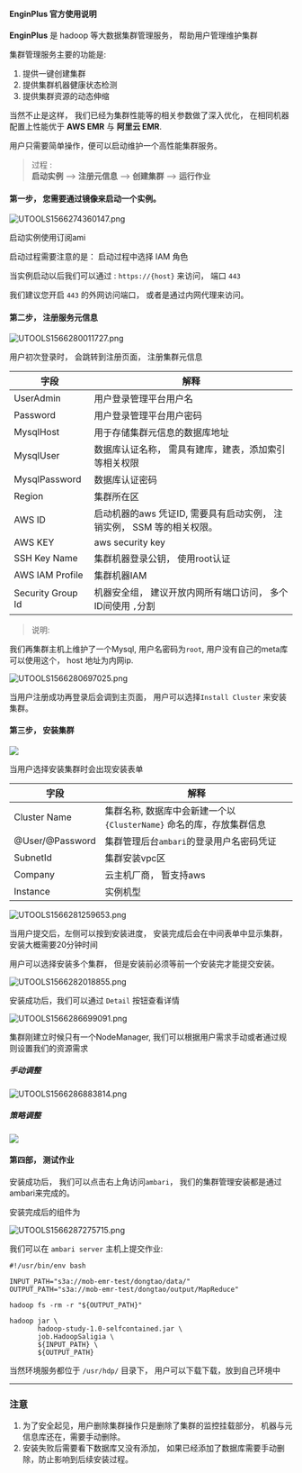 #### EnginPlus 官方使用说明

**EnginPlus** 是 hadoop 等大数据集群管理服务， 帮助用户管理维护集群

集群管理服务主要的功能是:

1. 提供一键创建集群
2. 提供集群机器健康状态检测
3. 提供集群资源的动态伸缩

当然不止是这样， 我们已经为集群性能等的相关参数做了深入优化， 在相同机器配置上性能优于 **AWS EMR** 与 **阿里云 EMR**.

用户只需要简单操作，便可以启动维护一个高性能集群服务。

> 过程 :  
> **启动实例** --> **注册元信息** --> **创建集群** --> **运行作业**

#### 第一步， 您需要通过镜像来启动一个实例。

![UTOOLS1566274360147.png](https://github.com/engine-plus/document/blob/master/jpg/4600e56c0e3342cb27d03ffbe9996d0c.png?raw=true)

启动实例使用订阅ami

启动过程需要注意的是： 启动过程中选择 IAM 角色

当实例启动以后我们可以通过 : `https://{host}` 来访问， 端口 `443`

我们建议您开启 `443` 的外网访问端口， 或者是通过内网代理来访问。

#### 第二步， 注册服务元信息

![UTOOLS1566280011727.png](https://github.com/engine-plus/document/blob/master/jpg/953d5264192dd8cd3add7c7b0ee5ac44.png?raw=true)

用户初次登录时， 会跳转到注册页面， 注册集群元信息

字段 | 解释
--- | ---
UserAdmin | 用户登录管理平台用户名
Password | 用户登录管理平台用户密码
MysqlHost | 用于存储集群元信息的数据库地址
MysqlUser | 数据库认证名称， 需具有建库，建表，添加索引等相关权限
MysqlPassword | 数据库认证密码
Region | 集群所在区
AWS ID | 启动机器的aws 凭证ID, 需要具有启动实例， 注销实例， SSM 等的相关权限。
AWS KEY | aws security key
SSH Key Name | 集群机器登录公钥， 使用root认证
AWS IAM Profile | 集群机器IAM
Security Group Id | 机器安全组， 建议开放内网所有端口访问， 多个ID间使用 `,`分割

> 说明: 

我们再集群主机上维护了一个Mysql, 用户名密码为`root`, 用户没有自己的meta库可以使用这个， host 地址为内网ip.

![UTOOLS1566280697025.png](https://github.com/engine-plus/document/blob/master/jpg/75a6216a1cae843d9cc0407e788ce90b.png?raw=true)

当用户注册成功再登录后会调到主页面， 用户可以选择`Install Cluster` 来安装集群。


#### 第三步， 安装集群

![](https://github.com/engine-plus/document/blob/master/jpg/d87e8473068e10c836cc912e411353a0.png?raw=true)
 
 当用户选择安装集群时会出现安装表单
 
 字段 | 解释
 --- | ---
 Cluster Name | 集群名称, 数据库中会新建一个以 `{ClusterName}` 命名的库，存放集群信息
 @User/@Password | 集群管理后台`ambari`的登录用户名密码凭证
 SubnetId | 集群安装vpc区
 Company | 云主机厂商， 暂支持aws
 Instance | 实例机型
 
 
 ![UTOOLS1566281259653.png](https://github.com/engine-plus/document/blob/master/jpg/627ed80f16be85aa3bce4986470f9e9a.png?raw=true)
 
 当用户提交后，左侧可以按到安装进度， 安装完成后会在中间表单中显示集群， 安装大概需要20分钟时间

 用户可以选择安装多个集群， 但是安装前必须等前一个安装完才能提交安装。
 
 ![UTOOLS1566282018855.png](https://github.com/engine-plus/document/blob/master/jpg/bec7e6926683884e141254aaedd5a698.png?raw=true)
 
 安装成功后，我们可以通过 `Detail` 按钮查看详情
 
 ![UTOOLS1566286699091.png](https://github.com/engine-plus/document/blob/master/jpg/800515ac420a0fae7e11e75b75fd84ad.png?raw=true)
 
 集群刚建立时候只有一个NodeManager, 我们可以根据用户需求手动或者通过规则设置我们的资源需求
 
 ##### 手动调整
 
 ![UTOOLS1566286883814.png](https://github.com/engine-plus/document/blob/master/jpg/2e6929887c1d5a75f0c1061b1e843121.png?raw=true)
 
 ##### 策略调整
 
![](https://github.com/engine-plus/document/blob/master/jpg/4745150917c78128eec62c11e19390cc.png?raw=true)

#### 第四部， 测试作业

安装成功后， 我们可以点击右上角访问`ambari`， 我们的集群管理安装都是通过ambari来完成的。

安装完成后的组件为

![UTOOLS1566287275715.png](https://github.com/engine-plus/document/blob/master/jpg/828db6e9982c689a56079df19596771a.png?raw=true)


我们可以在 `ambari server` 主机上提交作业: 


```
#!/usr/bin/env bash

INPUT_PATH="s3a://mob-emr-test/dongtao/data/"
OUTPUT_PATH="s3a://mob-emr-test/dongtao/output/MapReduce"

hadoop fs -rm -r "${OUTPUT_PATH}"

hadoop jar \
       hadoop-study-1.0-selfcontained.jar \
       job.HadoopSaligia \
       ${INPUT_PATH} \
       ${OUTPUT_PATH}
```

当然环境服务都位于 `/usr/hdp/` 目录下， 用户可以下载下载，放到自己环境中

---

### 注意 

1. 为了安全起见，用户删除集群操作只是删除了集群的监控挂载部分， 机器与元信息库还在，需要手动删除。
2. 安装失败后需要看下数据库又没有添加， 如果已经添加了数据库需要手动删除，防止影响到后续安装过程。


